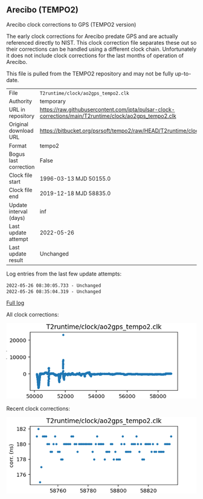 
## Arecibo (TEMPO2)

Arecibo clock corrections to GPS (TEMPO2 version)

The early clock corrections for Arecibo predate GPS and are
actually referenced directly to NIST. This clock correction file
separates these out so their corrections can be handled using a
different clock chain. Unfortunately it does not include
clock corrections for the last months of operation of Arecibo.

This file is pulled from the TEMPO2 repository and may not be fully up-to-date.

|     |     |
|:--- |:--- |
| File | `T2runtime/clock/ao2gps_tempo2.clk` |
| Authority | temporary |
| URL in repository | <https://raw.githubusercontent.com/ipta/pulsar-clock-corrections/main/T2runtime/clock/ao2gps_tempo2.clk> |
| Original download URL | <https://bitbucket.org/psrsoft/tempo2/raw/HEAD/T2runtime/clock/ao2gps.clk> |
| Format | tempo2 |
| Bogus last correction | False |
| Clock file start | 1996-03-13 MJD 50155.0 |
| Clock file end | 2019-12-18 MJD 58835.0 |
| Update interval (days) | inf |
| Last update attempt | 2022-05-26 |
| Last update result | Unchanged |

Log entries from the last few update attempts:
```
2022-05-26 08:30:05.733 - Unchanged
2022-05-26 08:35:04.319 - Unchanged
```
[Full log](https://raw.githubusercontent.com/ipta/pulsar-clock-corrections/main/log/T2runtime/clock/ao2gps_tempo2.clk.log)


All clock corrections:

![plot of all clock corrections](ao2gps_tempo2.clk.png "All corrections")

Recent clock corrections:

![plot of recent clock corrections](ao2gps_tempo2.clk.short.png "Recent corrections")

